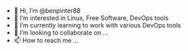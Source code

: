 - 👋 Hi, I’m @benpinter88
- 👀 I’m interested in Linux, Free Software, DevOps tools
- 🌱 I’m currently learning to work with various DevOps tools 
- 💞️ I’m looking to collaborate on ...
- 📫 How to reach me ...

<!---
benpinter88/benpinter88 is a ✨ special ✨ repository because its `README.md` (this file) appears on your GitHub profile.
You can click the Preview link to take a look at your changes.
--->
